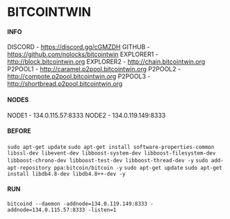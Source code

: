 # BITCOINTWIN

#### INFO
DISCORD - https://discord.gg/cGMZDH
GITHUB - https://github.com/nolocks/bitcointwin
EXPLORER1 - http://block.bitcointwin.org
EXPLORER2 - http://chain.bitcointwin.org
P2POOL1 - http://caramel.p2pool.bitcointwin.org
P2POOL2 - http://compote.p2pool.bitcointwin.org
P2POOL3 - http://shortbread.p2pool.bitcointwin.org

#### NODES
NODE1 - 134.0.115.57:8333
NODE2 - 134.0.119.149:8333

#### BEFORE
`sudo apt-get update`
`sudo apt-get install software-properties-common libssl-dev libevent-dev libboost-system-dev libboost-filesystem-dev libboost-chrono-dev libboost-test-dev libboost-thread-dev -y`
`sudo add-apt-repository ppa:bitcoin/bitcoin -y`
`sudo apt-get update`
`sudo apt-get install libdb4.8-dev libdb4.8++-dev -y`

#### RUN
`bitcoind --daemon -addnode=134.0.119.149:8333 -addnode=134.0.115.57:8333 -listen=1`
